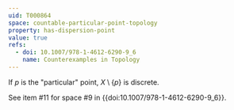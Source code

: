 ```yaml
---
uid: T000864
space: countable-particular-point-topology
property: has-dispersion-point
value: true
refs:
  - doi: 10.1007/978-1-4612-6290-9_6
    name: Counterexamples in Topology
---
```

If $p$ is the "particular" point, $X \setminus \{p\}$ is discrete.

See item #11 for space #9 in {{doi:10.1007/978-1-4612-6290-9_6}}.
